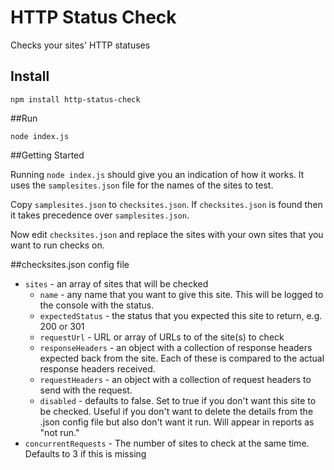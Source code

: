 # HTTP Status Check

Checks your sites' HTTP statuses

## Install

```
npm install http-status-check
```

##Run

```
node index.js
```

##Getting Started

Running `node index.js` should give you an indication
 of how it works. It uses the `samplesites.json` file for
 the names of the sites to test.
 
Copy `samplesites.json` to `checksites.json`. If `checksites.json`
is found then it takes precedence over `samplesites.json`.

Now edit `checksites.json` and replace the sites with your own sites
that you want to run checks on.

##checksites.json config file

* `sites` - an array of sites that will be checked
  * `name` - any name that you want to give this site. This will be logged to the console with the status.
  * `expectedStatus` - the status that you expected this site to return, e.g. 200 or 301
  * `requestUrl` - URL or array of URLs to of the site(s) to check
  * `responseHeaders` - an object with a collection of response headers expected back from the site. Each of these is compared to the actual response headers received. 
  * `requestHeaders` - an object with a collection of request headers to send with the request. 
  * `disabled` - defaults to false. Set to true if you don't want this site to be checked. Useful if you don't want to delete the details from the .json config file but also don't want it run. Will appear in reports as "not run." 
* `concurrentRequests` - The number of sites to check at the same time. Defaults to 3 if this is missing
  
  